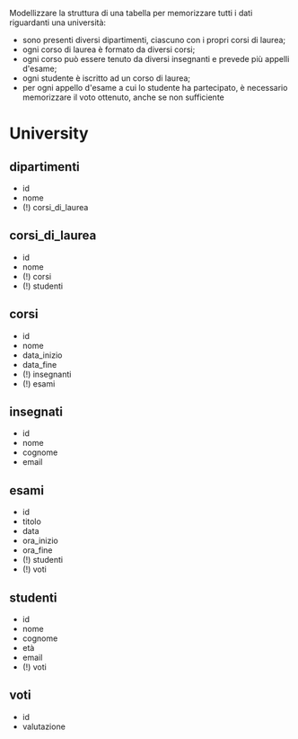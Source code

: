 Modellizzare la struttura di una tabella per memorizzare tutti i dati riguardanti una università:

- sono presenti diversi dipartimenti, ciascuno con i propri corsi di laurea;
- ogni corso di laurea è formato da diversi corsi;
- ogni corso può essere tenuto da diversi insegnanti e prevede più appelli d'esame;
- ogni studente è iscritto ad un corso di laurea;
- per ogni appello d'esame a cui lo studente ha partecipato, è necessario memorizzare il voto ottenuto, anche se non sufficiente

# University

## dipartimenti

- id
- nome
- (!) corsi_di_laurea

## corsi_di_laurea

- id
- nome
- (!) corsi
- (!) studenti

## corsi

- id
- nome
- data_inizio
- data_fine
- (!) insegnanti
- (!) esami

## insegnati

- id
- nome
- cognome
- email

## esami

- id
- titolo
- data
- ora_inizio
- ora_fine
- (!) studenti
- (!) voti

## studenti

- id
- nome
- cognome
- età
- email
- (!) voti

## voti

- id
- valutazione
